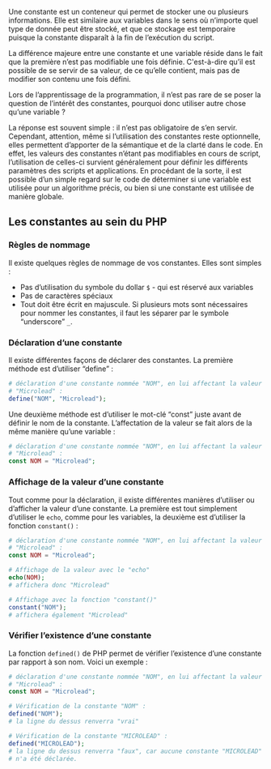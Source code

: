 Une constante est un conteneur qui permet de stocker une ou plusieurs informations. Elle est similaire aux variables dans le sens où n’importe quel type de donnée peut être stocké, et que ce stockage est temporaire puisque la constante disparaît à la fin de l’exécution du script.

La différence majeure entre une constante et une variable réside dans le fait que la première n’est pas modifiable une fois définie. C'est-à-dire qu’il est possible de se servir de sa valeur, de ce qu’elle contient, mais pas de modifier son contenu une fois défini.

Lors de l’apprentissage de la programmation, il n’est pas rare de se poser la question de l’intérêt des constantes, pourquoi donc utiliser autre chose qu’une variable ?

La réponse est souvent simple : il n’est pas obligatoire de s’en servir. Cependant, attention, même si l’utilisation des constantes reste optionnelle, elles permettent d’apporter de la sémantique et de la clarté dans le code. En effet, les valeurs des constantes n’étant pas modifiables en cours de script, l’utilisation de celles-ci survient généralement pour définir les différents paramètres des scripts et applications. En procédant de la sorte, il est possible d’un simple regard sur le code de déterminer si une variable est utilisée pour un algorithme précis, ou bien si une constante est utilisée de manière globale.

## Les constantes au sein du PHP

### Règles de nommage

Il existe quelques règles de nommage de vos constantes. Elles sont simples :

- Pas d’utilisation du symbole du dollar ```$``` - qui est réservé aux variables
- Pas de caractères spéciaux
- Tout doit être écrit en majuscule. Si plusieurs mots sont nécessaires pour nommer les constantes, il faut les séparer par le symbole “underscore” ```_```.

### Déclaration d’une constante

Il existe différentes façons de déclarer des constantes. La première méthode est d’utiliser “define” : 

```php
# déclaration d'une constante nommée "NOM", en lui affectant la valeur 
# "Microlead" :
define("NOM", "Microlead");
```

Une deuxième méthode est d’utiliser le mot-clé “const” juste avant de définir le nom de la constante. L’affectation de la valeur se fait alors de la même manière qu’une variable : 

```php
# déclaration d'une constante nommée "NOM", en lui affectant la valeur 
# "Microlead" :
const NOM = "Microlead";
```

### Affichage de la valeur d’une constante

Tout comme pour la déclaration, il existe différentes manières d’utiliser ou d’afficher la valeur d’une constante. La première est tout simplement d’utiliser le ```echo```, comme pour les variables, la deuxième est d’utiliser la fonction ```constant()``` : 

```php
# déclaration d'une constante nommée "NOM", en lui affectant la valeur 
# "Microlead" :
const NOM = "Microlead";

# Affichage de la valeur avec le "echo"
echo(NOM);
# affichera donc "Microlead"

# Affichage avec la fonction "constant()"
constant("NOM");
# affichera également "Microlead"
```

### Vérifier l’existence d’une constante

La fonction ```defined()``` de PHP permet de vérifier l’existence d’une constante par rapport à son nom. Voici un exemple :

```php
# déclaration d'une constante nommée "NOM", en lui affectant la valeur 
# "Microlead" :
const NOM = "Microlead";

# Vérification de la constante "NOM" :
defined("NOM");
# la ligne du dessus renverra "vrai"

# Vérification de la constante "MICROLEAD" :
defined("MICROLEAD");
# la ligne du dessus renverra "faux", car aucune constante "MICROLEAD" 
# n'a été déclarée.
```